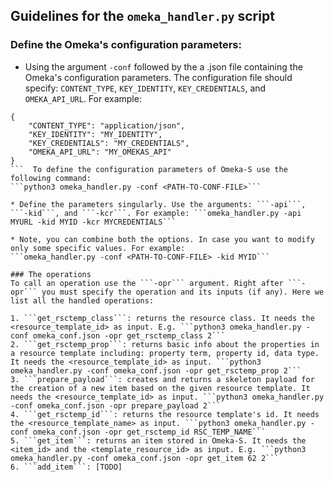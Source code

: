 ## Guidelines for the ```omeka_handler.py``` script

### Define the Omeka's configuration parameters:

* Using the argument ```-conf``` followed by the a .json file containing the Omeka's configuration parameters. The configuration file should specify: ```CONTENT_TYPE```, ```KEY_IDENTITY```, ```KEY_CREDENTIALS```, and ```OMEKA_API_URL```. For example:
```
{
    "CONTENT_TYPE": "application/json",
    "KEY_IDENTITY": "MY_IDENTITY",
    "KEY_CREDENTIALS": "MY_CREDENTIALS",
    "OMEKA_API_URL": "MY_OMEKAS_API"
}
```  To define the configuration parameters of Omeka-S use the following command:
```python3 omeka_handler.py -conf <PATH-TO-CONF-FILE>```

* Define the parameters singularly. Use the arguments: ```-api```, ```-kid```, and ```-kcr```. For example: ```omeka_handler.py -api MYURL -kid MYID -kcr MYCREDENTIALS``` 

* Note, you can combine both the options. In case you want to modify only some specific values. For example:
```omeka_handler.py -conf <PATH-TO-CONF-FILE> -kid MYID```

### The operations
To call an operation use the ```-opr``` argument. Right after ```-opr``` you must specify the operation and its inputs (if any). Here we list all the handled operations:

1. ```get_rsctemp_class```: returns the resource class. It needs the <resource_template_id> as input. E.g. ```python3 omeka_handler.py -conf omeka_conf.json -opr get_rsctemp_class 2```
2. ```get_rsctemp_prop```: returns basic info about the properties in a resource template including: property term, property id, data type. It needs the <resource_template_id> as input. ```python3 omeka_handler.py -conf omeka_conf.json -opr get_rsctemp_prop 2```
3. ```prepare_payload```: creates and returns a skeleton payload for the creation of a new item based on the given resource template. It needs the <resource_template_id> as input. ```python3 omeka_handler.py -conf omeka_conf.json -opr prepare_payload 2```
4. ```get_rsctemp_id```: returns the resource template's id. It needs the <resource_template_name> as input. ```python3 omeka_handler.py -conf omeka_conf.json -opr get_rsctemp_id RSC_TEMP_NAME```
5. ```get_item```: returns an item stored in Omeka-S. It needs the <item_id> and the <template_resource_id> as input. E.g. ```python3 omeka_handler.py -conf omeka_conf.json -opr get_item 62 2```
6. ```add_item```: [TODO]

